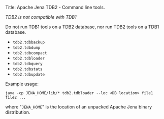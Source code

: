 Title: Apache Jena TDB2 - Command line tools.

*TDB2 is not compatible with TDB1*

Do not run TDB1 tools on a TDB2 database, nor run TDB2 tools on a TDB1 database.

* `tdb2.tdbbackup`
* `tdb2.tdbdump`
* `tdb2.tdbcompact`
* `tdb2.tdbloader`
* `tdb2.tdbquery`
* `tdb2.tdbstats`
* `tdb2.tdbupdate`

Example usage:

```
java -cp JENA_HOME/lib/* tdb2.tdbloader --loc <DB location> file1 file2 ...
```
where "`JENA_HOME`" is the location of an unpacked Apache Jena binary
distribution.

